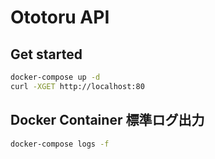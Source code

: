 # Ototoru API

## Get started

```bash
docker-compose up -d
curl -XGET http://localhost:80
```

## Docker Container 標準ログ出力
```bash
docker-compose logs -f
```
